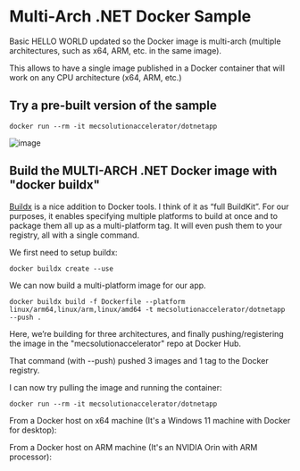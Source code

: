 # Multi-Arch .NET Docker Sample

Basic HELLO WORLD updated so the Docker image is multi-arch (multiple architectures, such as x64, ARM, etc. in the same image).

This allows to have a single image published in a Docker container that will work on any CPU architecture (x64, ARM, etc.)

## Try a pre-built version of the sample

```console
docker run --rm -it mecsolutionaccelerator/dotnetapp
```

![image](https://github.com/Azure/mec-app-solution-accelerator/assets/1712635/d529ffe4-3751-4e19-82c1-219d06e1a3cd)


## Build the MULTI-ARCH .NET Docker image with "docker buildx"

[Buildx](https://www.docker.com/blog/how-to-rapidly-build-multi-architecture-images-with-buildx/) is a nice addition to Docker tools. I think of it as “full BuildKit”. For our purposes, it enables specifying multiple platforms to build at once and to package them all up as a multi-platform tag. It will even push them to your registry, all with a single command.

We first need to setup buildx:

```console
docker buildx create --use
```

We can now build a multi-platform image for our app.

```console
docker buildx build -f Dockerfile --platform linux/arm64,linux/arm,linux/amd64 -t mecsolutionaccelerator/dotnetapp --push .
```

Here, we’re building for three architectures, and finally pushing/registering the image in the "mecsolutionaccelerator" repo at Docker Hub.

That command (with --push) pushed 3 images and 1 tag to the Docker registry.

I can now try pulling the image and running the container:

```console
docker run --rm -it mecsolutionaccelerator/dotnetapp
```

From a Docker host on x64 machine (It's a Windows 11 machine with Docker for desktop):


From a Docker host on ARM machine (It's an NVIDIA Orin with ARM processor):
